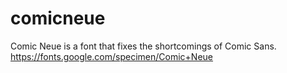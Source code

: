 comicneue
=========

Comic Neue is a font that fixes the shortcomings of Comic Sans.
https://fonts.google.com/specimen/Comic+Neue
